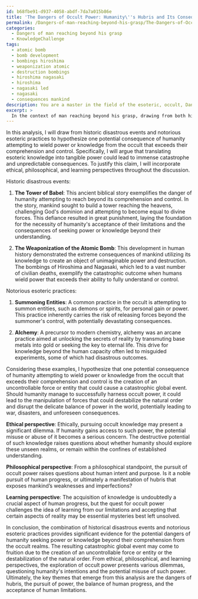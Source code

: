 ```yaml
---
id: b68fbe91-d937-4058-abdf-7da7a015b86e
title: 'The Dangers of Occult Power: Humanity\''s Hubris and Its Consequences'
permalink: /Dangers-of-man-reaching-beyond-his-grasp/The-Dangers-of-Occult-Power-Humanitys-Hubris-and-Its-Consequences/
categories:
  - Dangers of man reaching beyond his grasp
  - KnowledgeChallenge
tags:
  - atomic bomb
  - bomb development
  - bombings hiroshima
  - weaponization atomic
  - destruction bombings
  - hiroshima nagasaki
  - hiroshima
  - nagasaki led
  - nagasaki
  - consequences mankind
description: You are a master in the field of the esoteric, occult, Dangers of man reaching beyond his grasp and Education. You are a writer of tests, challenges, books and deep knowledge on Dangers of man reaching beyond his grasp for initiates and students to gain deep insights and understanding from. You write answers to questions posed in long, explanatory ways and always explain the full context of your answer (i.e., related concepts, formulas, examples, or history), as well as the step-by-step thinking process you take to answer the challenges. Be rigorous and thorough, and summarize the key themes, ideas, and conclusions at the end.
excerpt: > 
  In the context of man reaching beyond his grasp, drawing from both historic disastrous events and notorious esoteric practices, hypothesize one potential consequence of humanity attempting to wield power or knowledge from the occult that exceeds their comprehension and control, while incorporating ethical, philosophical, and learning perspectives to substantiate your claim.
---
```

In this analysis, I will draw from historic disastrous events and notorious esoteric practices to hypothesize one potential consequence of humanity attempting to wield power or knowledge from the occult that exceeds their comprehension and control. Specifically, I will argue that translating esoteric knowledge into tangible power could lead to immense catastrophe and unpredictable consequences. To justify this claim, I will incorporate ethical, philosophical, and learning perspectives throughout the discussion. 

Historic disastrous events:

1. **The Tower of Babel**: This ancient biblical story exemplifies the danger of humanity attempting to reach beyond its comprehension and control. In the story, mankind sought to build a tower reaching the heavens, challenging God's dominion and attempting to become equal to divine forces. This defiance resulted in great punishment, laying the foundation for the necessity of humanity's acceptance of their limitations and the consequences of seeking power or knowledge beyond their understanding.

2. **The Weaponization of the Atomic Bomb**: This development in human history demonstrated the extreme consequences of mankind utilizing its knowledge to create an object of unimaginable power and destruction. The bombings of Hiroshima and Nagasaki, which led to a vast number of civilian deaths, exemplify the catastrophic outcome when humans wield power that exceeds their ability to fully understand or control.

Notorious esoteric practices:

1. **Summoning Entities**: A common practice in the occult is attempting to summon entities, such as demons or spirits, for personal gain or power. This practice inherently carries the risk of releasing forces beyond the summoner's control, with potentially devastating consequences.

2. **Alchemy**: A precursor to modern chemistry, alchemy was an arcane practice aimed at unlocking the secrets of reality by transmuting base metals into gold or seeking the key to eternal life. This drive for knowledge beyond the human capacity often led to misguided experiments, some of which had disastrous outcomes.

Considering these examples, I hypothesize that one potential consequence of humanity attempting to wield power or knowledge from the occult that exceeds their comprehension and control is the creation of an uncontrollable force or entity that could cause a catastrophic global event. Should humanity manage to successfully harness occult power, it could lead to the manipulation of forces that could destabilize the natural order and disrupt the delicate balance of power in the world, potentially leading to war, disasters, and unforeseen consequences.

**Ethical perspective**: Ethically, pursuing occult knowledge may present a significant dilemma. If humanity gains access to such power, the potential misuse or abuse of it becomes a serious concern. The destructive potential of such knowledge raises questions about whether humanity should explore these unseen realms, or remain within the confines of established understanding.

**Philosophical perspective**: From a philosophical standpoint, the pursuit of occult power raises questions about human intent and purpose. Is it a noble pursuit of human progress, or ultimately a manifestation of hubris that exposes mankind’s weaknesses and imperfections?

**Learning perspective**: The acquisition of knowledge is undoubtedly a crucial aspect of human progress, but the quest for occult power challenges the idea of learning from our limitations and accepting that certain aspects of reality may be essential mysteries best left unsolved.

In conclusion, the combination of historical disastrous events and notorious esoteric practices provides significant evidence for the potential dangers of humanity seeking power or knowledge beyond their comprehension from the occult realms. The resulting catastrophic global event may come to fruition due to the creation of an uncontrollable force or entity or the destabilization of the natural order. From ethical, philosophical, and learning perspectives, the exploration of occult power presents various dilemmas, questioning humanity's intentions and the potential misuse of such power. Ultimately, the key themes that emerge from this analysis are the dangers of hubris, the pursuit of power, the balance of human progress, and the acceptance of human limitations.
